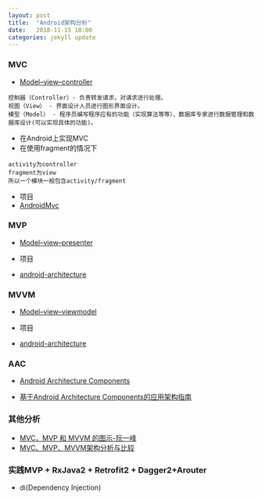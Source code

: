 ```yaml
---
layout: post
title:  "Android架构分析"
date:   2018-11-15 10:00
categories: jekyll update
---
```


### MVC
- [Model–view–controller](https://zh.wikipedia.org/wiki/MVC)

```
控制器（Controller）- 负责转发请求，对请求进行处理。
视图（View） - 界面设计人员进行图形界面设计。
模型（Model） - 程序员编写程序应有的功能（实现算法等等）、数据库专家进行数据管理和数据库设计(可以实现具体的功能)。
```

- 在Android上实现MVC
- 在使用fragment的情况下
```
activity为controller
fragment为view
所以一个模块一般包含activity/fragment
```

- 项目
- [AndroidMvc](https://github.com/kejunxia/AndroidMvc)

### MVP
- [Model–view–presenter](https://en.wikipedia.org/wiki/Model%E2%80%93view%E2%80%93presenter)

- 项目
- [android-architecture](https://github.com/googlesamples/android-architecture)

### MVVM
- [Model–view–viewmodel](https://zh.wikipedia.org/wiki/MVVM)

- 项目
- [android-architecture](https://github.com/googlesamples/android-architecture)

### AAC
- [Android Architecture Components](https://developer.android.com/topic/libraries/architecture/)

- [基于Android Architecture Components的应用架构指南](https://cdc.tencent.com/2017/06/29/%E5%9F%BA%E4%BA%8Eandroid-architecture-components%E7%9A%84%E5%BA%94%E7%94%A8%E6%9E%B6%E6%9E%84%E6%8C%87%E5%8D%97/)

### 其他分析
- [MVC，MVP 和 MVVM 的图示-阮一峰](http://www.ruanyifeng.com/blog/2015/02/mvcmvp_mvvm.html)
- [MVC、MVP、MVVM架构分析与比较](https://www.jianshu.com/p/8e3d4ab80714)

### 实践MVP + RxJava2 + Retrofit2 + Dagger2+Arouter
* di(Dependency Injection)
